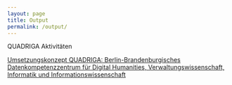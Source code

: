 ```yaml
---
layout: page
title: Output
permalink: /output/
---
```


QUADRIGA Aktivitäten

<a href="https://zenodo.org/records/10805016">Umsetzungskonzept QUADRIGA: Berlin-Brandenburgisches Datenkompetenzzentrum für Digital Humanities, Verwaltungswissenschaft, Informatik und Informationswissenschaft</a>
